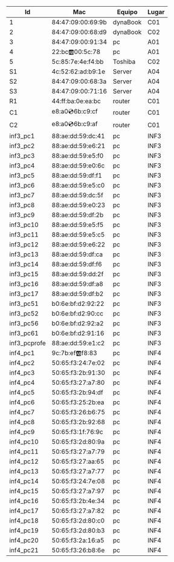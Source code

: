 | Id  |      Mac            | Equipo     |  Lugar   |
|-----|---------------------|------------|----------|
|  1  |  84:47:09:00:69:9b  |  dynaBook  |  C01     |
|  2  |  84:47:09:00:68:d9  |  dynaBook  |  C02     |
|  3  |  84:47:09:00:91:34  |  pc        |  A01     |
|  4  |  22:bc:ab:00:5c:78  |  pc        |  A01     |
|  5  |  5c:85:7e:4e:f4:bb  |  Toshiba   |  C02     |
| S1  |  4c:52:62:ad:b9:1e  |  Server    |  A04     |
| S2  |  84:47:09:00:68:3a  |  Server    |  A04     |
| S3  |  84:47:09:00:71:16  |  Server    |  A04     |
| R1  |  44:ff:ba:0e:ea:bc  |  router    |  C01     |
| C1  |  e8:a0:cd:6b:c9:cf  |  router    |  C01     |
| C2  |  e8:a0:cd:6b:c9:af  |  router    |  C01     |
| inf3_pc1   | 88:ae:dd:59:dc:41   | pc     | INF3   |
| inf3_pc2   | 88:ae:dd:59:e6:21   | pc     | INF3   |
| inf3_pc3   | 88:ae:dd:59:e5:f0   | pc     | INF3   |
| inf3_pc4   | 88:ae:dd:59:e0:6c   | pc     | INF3   |
| inf3_pc5   | 88:ae:dd:59:df:f1   | pc     | INF3   |
| inf3_pc6   | 88:ae:dd:59:e5:c0   | pc     | INF3   |
| inf3_pc7   | 88:ae:dd:59:dc:5f   | pc     | INF3   |
| inf3_pc8   | 88:ae:dd:59:e0:23   | pc     | INF3   |
| inf3_pc9   | 88:ae:dd:59:df:2b   | pc     | INF3   |
| inf3_pc10  | 88:ae:dd:59:e5:f5   | pc     | INF3   |
| inf3_pc11  | 88:ae:dd:59:e5:c5   | pc     | INF3   |
| inf3_pc12  | 88:ae:dd:59:e6:22   | pc     | INF3   |
| inf3_pc13  | 88:ae:dd:59:df:ca   | pc     | INF3   |
| inf3_pc14  | 88:ae:dd:59:df:f6   | pc     | INF3   |
| inf3_pc15  | 88:ae:dd:59:dd:2f   | pc     | INF3   |
| inf3_pc16  | 88:ae:dd:59:df:a8   | pc     | INF3   |
| inf3_pc17  | 88:ae:dd:59:df:b2   | pc     | INF3   |
| inf3_pc51  | b0:6e:bf:d2:92:22   | pc     | INF3   |
| inf3_pc52  | b0:6e:bf:d2:90:cc   | pc     | INF3   |
| inf3_pc56  | b0:6e:bf:d2:92:a2   | pc     | INF3   |
| inf3_pc61  | b0:6e:bf:d2:91:16   | pc     | INF3   |
| inf3_pcprofe| 88:ae:dd:59:e1:c2  | pc     | INF3   |
| inf4_pc1   | 9c:7b:ef:ab:f8:83   | pc     | INF4   |
| inf4_pc2   | 50:65:f3:24:7e:02   | pc     | INF4   |
| inf4_pc3   | 50:65:f3:2b:91:30   | pc     | INF4   |
| inf4_pc4   | 50:65:f3:27:a7:80   | pc     | INF4   |
| inf4_pc5   | 50:65:f3:2b:94:df   | pc     | INF4   |
| inf4_pc6   | 50:65:f3:25:2b:ea   | pc     | INF4   |
| inf4_pc7   | 50:65:f3:26:b6:75   | pc     | INF4   |
| inf4_pc8   | 50:65:f3:2b:92:68   | pc     | INF4   |
| inf4_pc9   | 50:65:f3:1f:76:9c   | pc     | INF4   |
| inf4_pc10  | 50:65:f3:2d:80:9a   | pc     | INF4   |
| inf4_pc11  | 50:65:f3:27:a7:79   | pc     | INF4   |
| inf4_pc12  | 50:65:f3:27:aa:65   | pc     | INF4   |
| inf4_pc13  | 50:65:f3:27:a7:77   | pc     | INF4   |
| inf4_pc14  | 50:65:f3:24:7e:08   | pc     | INF4   |
| inf4_pc15  | 50:65:f3:27:a7:97   | pc     | INF4   |
| inf4_pc16  | 50:65:f3:2b:4e:34   | pc     | INF4   |
| inf4_pc17  | 50:65:f3:27:a7:82   | pc     | INF4   |
| inf4_pc18  | 50:65:f3:2d:80:c0   | pc     | INF4   |
| inf4_pc19  | 50:65:f3:2d:80:b3   | pc     | INF4   |
| inf4_pc20  | 50:65:f3:2a:16:a5   | pc     | INF4   |
| inf4_pc21  | 50:65:f3:26:b8:6e   | pc     | INF4   |